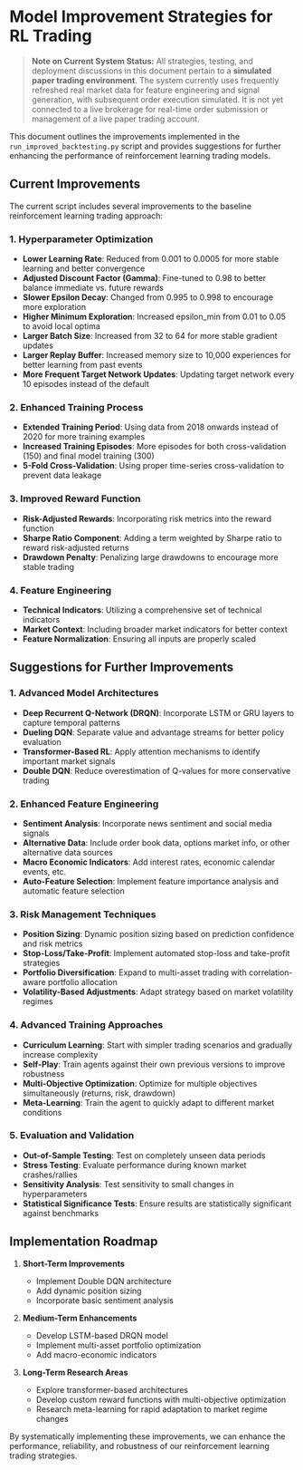 # Model Improvement Strategies for RL Trading

> **Note on Current System Status:** All strategies, testing, and deployment discussions in this document pertain to a **simulated paper trading environment**. The system currently uses frequently refreshed real market data for feature engineering and signal generation, with subsequent order execution simulated. It is not yet connected to a live brokerage for real-time order submission or management of a live paper trading account.

This document outlines the improvements implemented in the `run_improved_backtesting.py` script and provides suggestions for further enhancing the performance of reinforcement learning trading models.

## Current Improvements

The current script includes several improvements to the baseline reinforcement learning trading approach:

### 1. Hyperparameter Optimization

- **Lower Learning Rate**: Reduced from 0.001 to 0.0005 for more stable learning and better convergence
- **Adjusted Discount Factor (Gamma)**: Fine-tuned to 0.98 to better balance immediate vs. future rewards
- **Slower Epsilon Decay**: Changed from 0.995 to 0.998 to encourage more exploration
- **Higher Minimum Exploration**: Increased epsilon_min from 0.01 to 0.05 to avoid local optima
- **Larger Batch Size**: Increased from 32 to 64 for more stable gradient updates
- **Larger Replay Buffer**: Increased memory size to 10,000 experiences for better learning from past events
- **More Frequent Target Network Updates**: Updating target network every 10 episodes instead of the default

### 2. Enhanced Training Process

- **Extended Training Period**: Using data from 2018 onwards instead of 2020 for more training examples
- **Increased Training Episodes**: More episodes for both cross-validation (150) and final model training (300)
- **5-Fold Cross-Validation**: Using proper time-series cross-validation to prevent data leakage

### 3. Improved Reward Function

- **Risk-Adjusted Rewards**: Incorporating risk metrics into the reward function
- **Sharpe Ratio Component**: Adding a term weighted by Sharpe ratio to reward risk-adjusted returns
- **Drawdown Penalty**: Penalizing large drawdowns to encourage more stable trading

### 4. Feature Engineering

- **Technical Indicators**: Utilizing a comprehensive set of technical indicators
- **Market Context**: Including broader market indicators for better context
- **Feature Normalization**: Ensuring all inputs are properly scaled

## Suggestions for Further Improvements

### 1. Advanced Model Architectures

- **Deep Recurrent Q-Network (DRQN)**: Incorporate LSTM or GRU layers to capture temporal patterns
- **Dueling DQN**: Separate value and advantage streams for better policy evaluation
- **Transformer-Based RL**: Apply attention mechanisms to identify important market signals
- **Double DQN**: Reduce overestimation of Q-values for more conservative trading

### 2. Enhanced Feature Engineering

- **Sentiment Analysis**: Incorporate news sentiment and social media signals
- **Alternative Data**: Include order book data, options market info, or other alternative data sources
- **Macro Economic Indicators**: Add interest rates, economic calendar events, etc.
- **Auto-Feature Selection**: Implement feature importance analysis and automatic feature selection

### 3. Risk Management Techniques

- **Position Sizing**: Dynamic position sizing based on prediction confidence and risk metrics
- **Stop-Loss/Take-Profit**: Implement automated stop-loss and take-profit strategies
- **Portfolio Diversification**: Expand to multi-asset trading with correlation-aware portfolio allocation
- **Volatility-Based Adjustments**: Adapt strategy based on market volatility regimes

### 4. Advanced Training Approaches

- **Curriculum Learning**: Start with simpler trading scenarios and gradually increase complexity
- **Self-Play**: Train agents against their own previous versions to improve robustness
- **Multi-Objective Optimization**: Optimize for multiple objectives simultaneously (returns, risk, drawdown)
- **Meta-Learning**: Train the agent to quickly adapt to different market conditions

### 5. Evaluation and Validation

- **Out-of-Sample Testing**: Test on completely unseen data periods
- **Stress Testing**: Evaluate performance during known market crashes/rallies
- **Sensitivity Analysis**: Test sensitivity to small changes in hyperparameters
- **Statistical Significance Tests**: Ensure results are statistically significant against benchmarks

## Implementation Roadmap

1. **Short-Term Improvements**
   - Implement Double DQN architecture
   - Add dynamic position sizing
   - Incorporate basic sentiment analysis

2. **Medium-Term Enhancements**
   - Develop LSTM-based DRQN model
   - Implement multi-asset portfolio optimization
   - Add macro-economic indicators 

3. **Long-Term Research Areas**
   - Explore transformer-based architectures
   - Develop custom reward functions with multi-objective optimization
   - Research meta-learning for rapid adaptation to market regime changes

By systematically implementing these improvements, we can enhance the performance, reliability, and robustness of our reinforcement learning trading strategies.